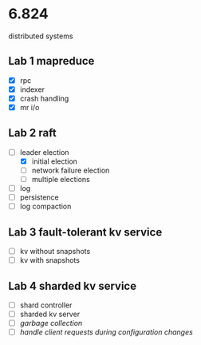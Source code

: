 # 6.824
distributed systems
## Lab 1 mapreduce
- [x] rpc
- [x] indexer
- [x] crash handling
- [x] mr i/o

## Lab 2 raft
- [ ] leader election
    - [x] initial election
    - [ ] network failure election
    - [ ] multiple elections
- [ ] log
- [ ] persistence
- [ ] log compaction

## Lab 3 fault-tolerant kv service
- [ ] kv without snapshots
- [ ] kv with snapshots

## Lab 4 sharded kv service
- [ ] shard controller
- [ ] sharded kv server
- [ ] *garbage collection*
- [ ] *handle client requests during configuration changes*
